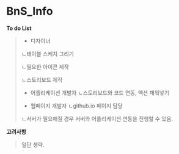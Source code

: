 # BnS_Info

**To do List**

>- 디자이너 
>
>  ㄴ테이블 스케치 그리기
>
>  ㄴ필요한 아이콘 제작
>
>  ㄴ스토리보드 제작
>
>- 어플리케이션 개발자 
>  ㄴ스토리보드와 코드 연동, 액션 채워넣기
>
>- 웹페이지 개발자
>  ㄴgithub.io 페이지 담당
>
>  ㄴ서버가 필요해질 경우 서버와 어플리케이션 연동을 진행할 수 있음.



**고려사항**

> 일단 생략.

